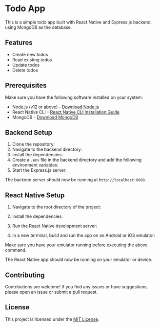 # Todo App

This is a simple todo app built with React Native and Express.js backend, using MongoDB as the database.

## Features

- Create new todos
- Read existing todos
- Update todos
- Delete todos

## Prerequisites

Make sure you have the following software installed on your system:

- Node.js (v12 or above) - [Download Node.js](https://nodejs.org/)
- React Native CLI - [React Native CLI Installation Guide](https://reactnative.dev/docs/environment-setup)
- MongoDB - [Download MongoDB](https://www.mongodb.com/try/download/community)

## Backend Setup

1. Clone the repository:
2. Navigate to the backend directory:
3. Install the dependencies:
4. Create a `.env` file in the backend directory and add the following environment variables:
5. Start the Express.js server:

The backend server should now be running at `http://localhost:8000`.

## React Native Setup

1. Navigate to the root directory of the project:
2. Install the dependencies:
3. Run the React Native development server:

4. In a new terminal, build and run the app on an Android or iOS emulator:


Make sure you have your emulator running before executing the above command.

The React Native app should now be running on your emulator or device.

## Contributing

Contributions are welcome! If you find any issues or have suggestions, please open an issue or submit a pull request.

## License

This project is licensed under the [MIT License](LICENSE).

